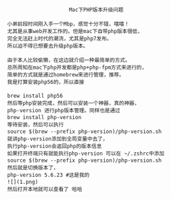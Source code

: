 						Mac下PHP版本升级问题
	
	小弟前段时间刚入手一个Mbp，感觉十分不错，嘻嘻！
	尤其是从事web开发工作的。但是mac下自带php版本很低，
	完全无法赶上时代的潮流，尤其是php7发布。
	所以迫不得已想要去升级php版本。
	
	由于本人比较偷懒，在这边就介绍一种最简单的方式。
	总所周知在mac下php开发都是php+php-fpm方式来进行的，
	简单的方式就是通过homebrew来进行管理，推荐。
	我是打算安装php56的，所以直接
	
	brew install php56 
	然后等php安装完成，然后可以安装一个神器，真的神器，
	php-version 进行php版本管理。同样也是通过
	brew install php-version
	等待安装，然后可以执行
	source $(brew --prefix php-version)/php-version.sh
	就讲php-version添加到全局变量中去了，
	执行php-version会返回php的版本信息
	如果打开终端只有就能执行php-version 可以在 ~/.zshrc中添加
	source $(brew --prefix php-version)/php-version.sh
	然后就是切换版本了，
	php-version 5.6.23 #这是我的
	![](1.png)
	然后打开本地就可以查看了 哈哈
	
	
	